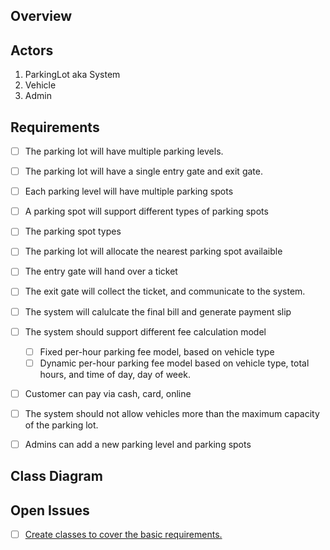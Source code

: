 ## Overview

## Actors

1. ParkingLot aka System
2. Vehicle
3. Admin

## Requirements
- [ ] The parking lot will have multiple parking levels.
- [ ] The parking lot will have a single entry gate and exit gate.
- [ ] Each parking level will have multiple parking spots
- [ ] A parking spot will support different types of parking spots
- [ ] The parking spot types 
- [ ] The parking lot will allocate the nearest parking spot availaible
- [ ] The entry gate will hand over a ticket
- [ ] The exit gate will collect the ticket, and communicate to the system.
- [ ] The system will calulcate the final bill and generate payment slip
- [ ] The system should support different fee calculation model
  - [ ] Fixed per-hour parking fee model, based on vehicle type
  - [ ] Dynamic per-hour parking fee model based on vehicle type, total hours, and time of day, day of week.
- [ ] Customer can pay via cash, card, online
- [ ] The system should not allow vehicles more than the maximum capacity of the parking lot.
- [ ] Admins can add a new parking level and parking spots


## Class Diagram


## Open Issues
- [ ] [Create classes to cover the basic requirements.](https://github.com/rohitnandi12/learn-by-coding-community/issues/1)